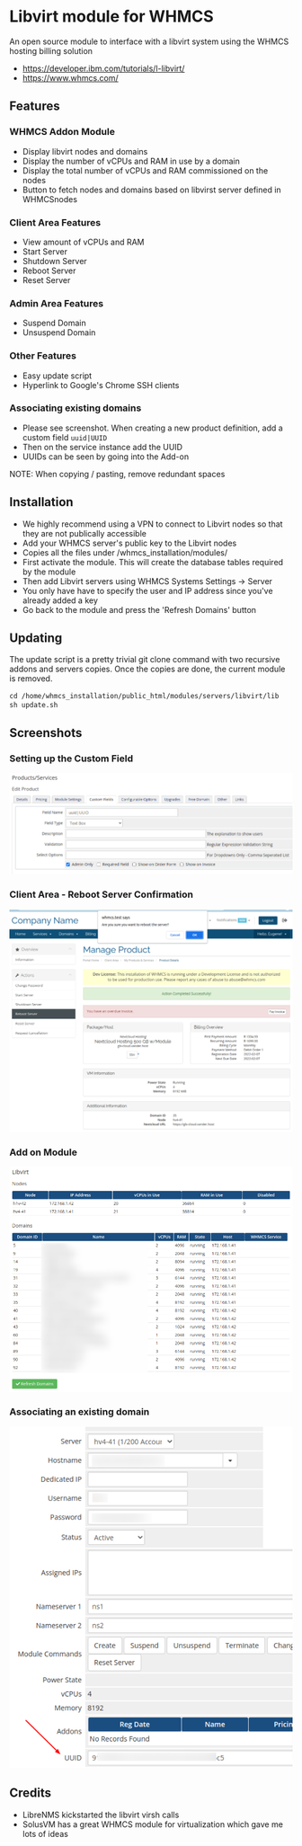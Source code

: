 # Libvirt module for WHMCS

An open source module to interface with a libvirt system using the WHMCS hosting billing solution

* https://developer.ibm.com/tutorials/l-libvirt/
* https://www.whmcs.com/

## Features

### WHMCS Addon Module

- Display libvirt nodes and domains
- Display the number of vCPUs and RAM in use by a domain
- Display the total number of vCPUs and RAM commissioned on the nodes
- Button to fetch nodes and domains based on libvirst server defined in WHMCSnodes

### Client Area Features

- View amount of vCPUs and RAM
- Start Server
- Shutdown Server
- Reboot Server
- Reset Server

### Admin Area Features

- Suspend Domain
- Unsuspend Domain

### Other Features

- Easy update script
- Hyperlink to Google's Chrome SSH clients

### Associating existing domains

- Please see screenshot. When creating a new product definition, add a custom field `uuid|UUID`
- Then on the service instance add the UUID
- UUIDs can be seen by going into the Add-on
 
 NOTE: When copying / pasting, remove redundant spaces

## Installation

* We highly recommend using a VPN to connect to Libvirt nodes so that they are not publically accessible
* Add your WHMCS server's public key to the Libvirt nodes
* Copies all the files under /whmcs_installation/modules/
* First activate the module. This will create the database tables required by the module
* Then add Libvirt servers using WHMCS Systems Settings -> Server
* You only have have to specify the user and IP address since you've already added a key
* Go back to the module and press the 'Refresh Domains' button

## Updating

The update script is a pretty trivial git clone command with two recursive addons and servers copies.
Once the copies are done, the current module is removed.

```
cd /home/whmcs_installation/public_html/modules/servers/libvirt/lib
sh update.sh
```

## Screenshots

### Setting up the Custom Field

![Libvirt Setting up the Custom Field](./addons/libvirt/lib/Screenshots/product_custom_field_definition.png)

### Client Area - Reboot Server Confirmation

![Libvirt Server Module Client Area Reboot Server](./servers/libvirt/lib/Screenshots/client_area_reboot_server.png)

### Add on Module

![Libvirt Add On Module Landing Page](./addons/libvirt/lib/Screenshots/addon_module_landing_page.png)

### Associating an existing domain

![Libvirt Associate Existing Domain](./addons/libvirt/lib/Screenshots/associate_existing_service.png)

## Credits

* LibreNMS kickstarted the libvirt virsh calls
* SolusVM has a great WHMCS module for virtualization which gave me lots of ideas
